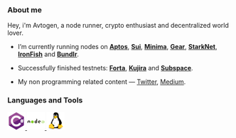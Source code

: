 ### About me

Hey, i'm Avtogen, a node runner, crypto enthusiast and decentralized world lover.

- I’m currently running nodes on [**Aptos**](https://twitter.com/AptosLabs), [**Sui**](https://twitter.com/Mysten_Labs), [**Minima**](https://twitter.com/Minima_Global), [**Gear**](https://twitter.com/gear_techs), [**StarkNet**](https://twitter.com/StarkWareLtd), [**IronFish**](https://twitter.com/ironfishcrypto) and [**Bundlr**](https://twitter.com/BundlrNetwork).

- Successfully finished testnets: [**Forta**](https://twitter.com/FortaNetwork), [**Kujira**](https://twitter.com/TeamKujira) and [**Subspace**](https://twitter.com/NetworkSubspace).

- My non programming related content — [Twitter](https://twitter.com/Avtogen228), [Medium](https://medium.com/@AvtogenTheAmbassador).

### Languages and Tools
<p align="left"> <a href="https://www.w3schools.com/cs/" target="_blank" rel="noreferrer"> <img src="https://raw.githubusercontent.com/devicons/devicon/master/icons/csharp/csharp-original.svg" alt="csharp" width="40" height="40"/> </a> <a href="https://nodejs.org" target="_blank" rel="noreferrer"> <img src="https://raw.githubusercontent.com/devicons/devicon/master/icons/nodejs/nodejs-original-wordmark.svg" alt="nodejs" width="40" height="40"/> </a> <a href="https://www.linux.org/" target="_blank" rel="noreferrer"> <img src="https://raw.githubusercontent.com/devicons/devicon/master/icons/linux/linux-original.svg" alt="linux" width="40" height="40"/> </a>
